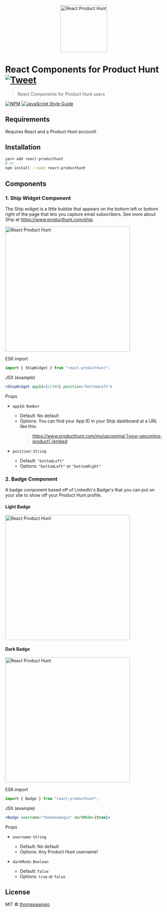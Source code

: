 <p align="center">
  <img src="https://www.dropbox.com/s/gx8kcqew6u2blrz/react-ph.jpg?raw=1" alt="React Product Hunt" width="150">
</p>

# React Components for Product Hunt [![Tweet](https://img.shields.io/twitter/url/http/shields.io.svg?style=social)](https://twitter.com/intent/tweet?url=https%3A%2F%2Fgithub.com%2Fthomaswangio%2Freact-producthunt&via=thomaswangio&text=Check%20out%20these%20nifty%20React%20Components%20made%20for%20Product%20Hunt%20users%21)

> React Components for Product Hunt users

[![NPM](https://img.shields.io/npm/v/react-producthunt.svg)](https://www.npmjs.com/package/react-producthunt) [![JavaScript Style Guide](https://img.shields.io/badge/code_style-standard-brightgreen.svg)](https://standardjs.com)

## Requirements

Requires React and a Product Hunt account!

## Installation

```bash
yarn add react-producthunt
# or
npm install --save react-producthunt
```

## Components

### 1. Ship Widget Component

The Ship widget is a little bubble that appears on the bottom left or bottom right of the page that lets you capture email subscribers. See more about Ship at https://www.producthunt.com/ship.

<img src="https://www.dropbox.com/s/q16zkkwzr3qu9tz/ship-widget.png?raw=1" alt="React Product Hunt" width="400">

ES6 import

```js
import { ShipWidget } from "react-producthunt";
```

JSX (example)

```jsx
<ShipWidget appId={12345} position="bottomLeft">
```

Props

- `appId`: `Number`

  - Default: No default
  - Options: You can find your App ID in your Ship dashboard at a URL like this:
    > https://www.producthunt.com/my/upcoming/`[your-upcoming-product]`/embed

- `position`: `String`
  - Default: `"bottomLeft"`
  - Options: `"bottomLeft"` or `"bottomRight"`

### 2. Badge Component

A badge component based off of LinkedIn's Badge's that you can put on your site to show off your Product Hunt profile.

#### Light Badge

  <img src="https://www.dropbox.com/s/pdmxxdk869h8nuq/light-badge.png?raw=1" alt="React Product Hunt" width="400">

#### Dark Badge

  <img src="https://www.dropbox.com/s/u1spt0xqgnjbvhi/dark-badge.png?raw=1" alt="React Product Hunt" width="400">

ES6 import

```js
import { Badge } from "react-producthunt";
```

JSX (example)

```jsx
<Badge username="thomaswangio" darkMode={true}>
```

Props

- `username`: `String`

  - Default: No default
  - Options: Any Product Hunt username!

- `darkMode`: `Boolean`
  - Default: `false`
  - Options: `true` or `false`

## License

MIT © [thomaswangio](https://github.com/thomaswangio)
